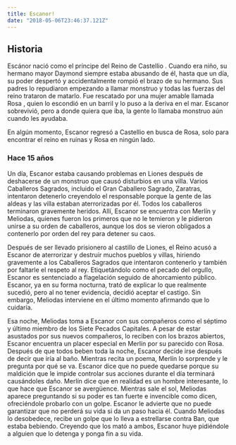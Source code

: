```yaml
---
title: Escanor!
date: "2018-05-06T23:46:37.121Z"
---
```


## Historia

Escánor nació como el príncipe del Reino de Castellio . Cuando era niño, su hermano mayor Daymond siempre estaba abusando de él, hasta que un día, su poder despertó y accidentalmente rompió el brazo de su hermano. Sus padres lo repudiaron empezando a llamar monstruo y todas las fuerzas del reino trataron de matarlo. Fue rescatado por una mujer amable llamada Rosa , quien lo escondió en un barril y lo puso a la deriva en el mar. Escanor sobrevivió, pero a donde quiera que iba, la gente lo llamaba monstruo aún cuando les ayudaba.

En algún momento, Escanor regresó a Castellio en busca de Rosa, solo para encontrar el reino en ruinas y Rosa en ningún lado.


### Hace 15 años

Un día, Escanor estaba causando problemas en Liones después de deshacerse de un monstruo que causó disturbios en una villa. Varios Caballeros Sagrados, incluido el Gran Caballero Sagrado, Zaratras, intentaron detenerlo creyendolo el responsable porque la gente de las aldeas y las villa estaban aterrorizadas por él. Todos los caballeros terminaron gravemente heridos. Allí, Escanor se encuentra con Merlín y Meliodas, quienes fueron los primeros que no le temieron y le pidieron unirse a su orden de caballeros, aunque los dos se vieron obligados a contenerlo por orden del rey para detener su caos.

Después de ser llevado prisionero al castillo de Liones, el Reino acusó a Escanor de aterrorizar y destruir muchos pueblos y villas, hiriendo gravemente a los Caballeros Sagrados que intentaron contenerlo y también por faltarle el respeto al rey. Etiquetándolo como el pecado del orgullo, Escanor es sentenciado a flagelación seguido de ahorcamiento público. Escanor, ya en su forma nocturna, trató de explicar lo que realmente sucedió, pero al no tener evidencia, decidió aceptar el castigo. Sin embargo, Meliodas interviene en el último momento afirmando que lo cuidaría.

Esa noche, Meliodas toma a Escanor con sus compañeros como el séptimo y último miembro de los Siete Pecados Capitales. A pesar de estar asustados por sus nuevos compañeros, lo reciben con los brazos abiertos, Escanor encuentra un placer especial en Merlín por su parecido con Rosa. Después de que todos beben toda la noche, Escanor decide irse después de decir que iría al baño. Mientras recita un poema, Merlín lo sorprende y le pregunta por qué se va. Escanor dice que no puede quedarse porque su maldición que le impide controlar sus acciones durante el día terminará causándoles daño. Merlín dice que en realidad es un hombre interesante, lo que hace que Escanor se avergüence. Mientras sale el sol, Meliodas aparece preguntando si su poder es tan fuerte e invencible como dicen, ofreciéndole probarlo con un golpe. Escanor le advierte que no puede garantizar que no perderá su vida si da un paso hacia él. Cuando Meliodas lo desobedece, recibe un golpe que lo lleva a estrellarse contra Ban, que estaba bebiendo. Creyendo que los mató a ambos, Escanor huye pidiéndole a alguien que lo detenga y ponga fin a su vida.